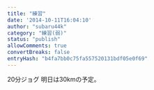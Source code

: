 ```yaml
---
title: "練習"
date: '2014-10-11T16:04:10'
author: "subaru44k"
category: "練習(弱)"
status: "publish"
allowComments: true
convertBreaks: false
entryHash: "b4fa7bb0c75fa557520131bdf05e0f69"
---
```

20分ジョグ
明日は30kmの予定。
